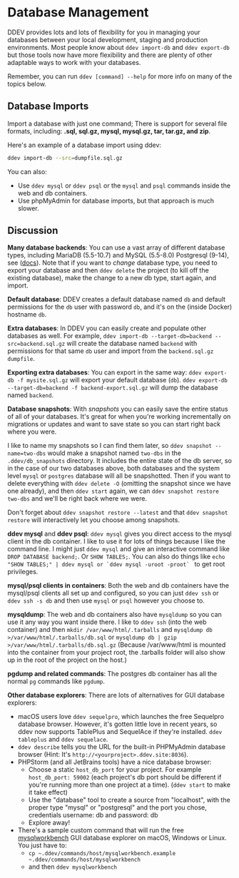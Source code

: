 # Database Management

DDEV provides lots and lots of flexibility for you in managing your databases between your local development, staging and production environments. Most people know about `ddev import-db` and `ddev export-db` but those tools now have more flexibility and there are plenty of other adaptable ways to work with your databases.

Remember, you can run `ddev [command] --help` for more info on many of the topics below.

## Database Imports

Import a database with just one command; There is support for several file formats, including: **.sql, sql.gz, mysql, mysql.gz, tar, tar.gz, and zip**.

Here's an example of a database import using ddev:

```bash
ddev import-db --src=dumpfile.sql.gz
```

You can also:

* Use `ddev mysql` or `ddev psql` or the `mysql` and `psql` commands inside the web and db containers.
* Use phpMyAdmin for database imports, but that approach is much slower.

## Discussion

**Many database backends**: You can use a vast array of different database types, including MariaDB (5.5-10.7) and MySQL (5.5-8.0) Postgresql (9-14), see ([docs](../extend/database_types.md#database-server-types)). Note that if you want to _change_ database type, you need to export your database and then `ddev delete` the project (to kill off the existing database), make the change to a new db type, start again, and import.

**Default database**: DDEV creates a default database named `db` and default permissions for the `db` user with password `db`, and it's on the (inside Docker) hostname `db`.

**Extra databases**: In DDEV you can easily create and populate other databases as well. For example, `ddev import-db --target-db=backend --src=backend.sql.gz` will create the database named `backend` with permissions for that same `db` user and import from the `backend.sql.gz dumpfile`.

**Exporting extra databases**: You can export in the same way: `ddev export-db -f mysite.sql.gz` will export your default database (`db`). `ddev export-db --target-db=backend -f backend-export.sql.gz` will dump the database named `backend`.

**Database snapshots**: With _snapshots_ you can easily save the entire status of all of your databases. It's great for when you're working incrementally on migrations or updates and want to save state so you can start right back where you were.

I like to name my snapshots so I can find them later, so `ddev snapshot --name=two-dbs` would make a snapshot named `two-dbs` in the `.ddev/db_snapshots` directory. It includes the entire state of the db server, so in the case of our two databases above, both databases and the system level `mysql` or `postgres` database will all be snapshotted. Then if you want to delete everything with `ddev delete -O` (omitting the snapshot since we have one already), and then `ddev start` again, we can `ddev snapshot restore two-dbs` and we'll be right back where we were.

Don't forget about `ddev snapshot restore --latest` and that `ddev snapshot restore` will interactively let you choose among snapshots.

**ddev mysql** and **ddev psql**: `ddev mysql` gives you direct access to the mysql client in the db container. I like to use it for lots of things because I like the command line. I might just `ddev mysql` and give an interactive command like `DROP DATABASE backend;`. Or `SHOW TABLES;`. You can also do things like ``echo "SHOW TABLES;" | ddev mysql or `ddev mysql -uroot -proot` `` to get root privileges.

**mysql/psql clients in containers**: Both the web and db containers have the mysql/psql clients all set up and configured, so you can just `ddev ssh` or `ddev ssh -s db` and then use `mysql` or `psql` however you choose to.

**mysqldump**: The web and db containers also have `mysqldump` so you can use it any way you want inside there. I like to `ddev ssh` (into the web container) and then `mkdir /var/www/html/.tarballs` and `mysqldump db >/var/www/html/.tarballs/db.sql` or `mysqldump db | gzip >/var/www/html/.tarballs/db.sql.gz` (Because /var/www/html is mounted into the container from your project root, the .tarballs folder will also show up in the root of the project on the host.)

**pgdump and related commands**: The postgres db container has all the normal `pg` commands like `pgdump`.

**Other database explorers**: There are lots of alternatives for GUI database explorers:

* macOS users love `ddev sequelpro`, which launches the free Sequelpro database browser. However, it's gotten little love in recent years, so ddev now supports TablePlus and SequelAce if they're installed. `ddev tableplus` and `ddev sequelace`.
* `ddev describe` tells you the URL for the built-in PHPMyAdmin database browser (Hint: It's `http://<yourproject>.ddev.site:8036`).
* PHPStorm (and all JetBrains tools) have a nice database browser:
    * Choose a static `host_db_port` for your project. For example `host_db_port: 59002` (each project's db port should be different if you're running more than one project at a time). (`ddev start` to make it take effect)
    * Use the "database" tool to create a source from "localhost", with the proper type "mysql" or "postgresql" and the port you chose, credentials username: db and password: db
    * Explore away!
* There's a sample custom command that will run the free [mysqlworkbench](https://dev.mysql.com/downloads/workbench/) GUI database explorer on macOS, Windows or Linux. You just have to:
    * `cp ~.ddev/commands/host/mysqlworkbench.example ~.ddev/commands/host/mysqlworkbench`
    * and then `ddev mysqlworkbench`
